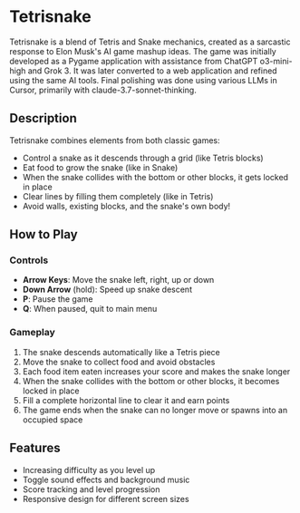 # Tetrisnake

Tetrisnake is a blend of Tetris and Snake mechanics, created as a sarcastic response to Elon Musk's AI game mashup ideas. The game was initially developed as a Pygame application with assistance from ChatGPT o3-mini-high and Grok 3. It was later converted to a web application and refined using the same AI tools. Final polishing was done using various LLMs in Cursor, primarily with claude-3.7-sonnet-thinking.

## Description

Tetrisnake combines elements from both classic games:
- Control a snake as it descends through a grid (like Tetris blocks)
- Eat food to grow the snake (like in Snake)
- When the snake collides with the bottom or other blocks, it gets locked in place
- Clear lines by filling them completely (like in Tetris)
- Avoid walls, existing blocks, and the snake's own body!

## How to Play

### Controls
- **Arrow Keys**: Move the snake left, right, up or down
- **Down Arrow** (hold): Speed up snake descent
- **P**: Pause the game
- **Q**: When paused, quit to main menu

### Gameplay
1. The snake descends automatically like a Tetris piece
2. Move the snake to collect food and avoid obstacles
3. Each food item eaten increases your score and makes the snake longer
4. When the snake collides with the bottom or other blocks, it becomes locked in place
5. Fill a complete horizontal line to clear it and earn points
6. The game ends when the snake can no longer move or spawns into an occupied space

## Features

- Increasing difficulty as you level up
- Toggle sound effects and background music
- Score tracking and level progression
- Responsive design for different screen sizes
